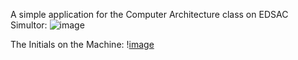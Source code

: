 A simple application for the Computer Architecture class on EDSAC Simultor:
![image](https://github.com/Cata039/EDSAC/assets/157022488/a8ccfeb1-b94c-49ba-80bf-4a85bb9daa4e) 


The Initials on the Machine: 
\![image](https://github.com/Cata039/EDSAC/assets/157022488/2380e81c-21dc-4d54-8f8a-ffdd6259eaa9)
